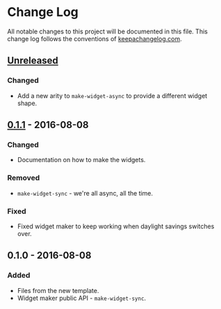 # Change Log
All notable changes to this project will be documented in this file. This change log follows the conventions of [keepachangelog.com](http://keepachangelog.com/).

## [Unreleased]
### Changed
- Add a new arity to `make-widget-async` to provide a different widget shape.

## [0.1.1] - 2016-08-08
### Changed
- Documentation on how to make the widgets.

### Removed
- `make-widget-sync` - we're all async, all the time.

### Fixed
- Fixed widget maker to keep working when daylight savings switches over.

## 0.1.0 - 2016-08-08
### Added
- Files from the new template.
- Widget maker public API - `make-widget-sync`.

[Unreleased]: https://github.com/your-name/elfeed-cljsrn/compare/0.1.1...HEAD
[0.1.1]: https://github.com/your-name/elfeed-cljsrn/compare/0.1.0...0.1.1
